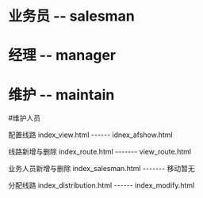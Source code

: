 

# 业务员   -- salesman
# 经理   -- manager
# 维护   -- maintain




#维护人员 

配置线路       index_view.html     ------      idnex_afshow.html

线路新增与删除  index_route.html ------- view_route.html

业务人员新增与删除  index_salesman.html  -------   移动暂无

分配线路       index_distribution.html    ------   index_modify.html
